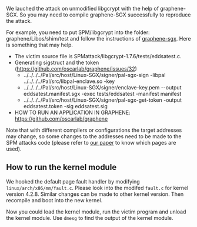 We lauched the attack on unmodified libgcrypt with the help of graphene-SGX. So you may need to compile graphene-SGX successfully to reproduce the attack.

For example, you need to put SPM/libgcrypt into the folder: graphene/Libos/shim/test and follow the instructions of [graphene-sgx](https://github.com/oscarlab/graphene). Here is something that may help.

* The victim source file is  SPMattack/libgcrypt-1.7.6/tests/eddsatest.c. 
* Generating sigstruct and the token (https://github.com/oscarlab/graphene/issues/32)
  * ../../../../Pal/src/host/Linux-SGX/signer/pal-sgx-sign -libpal ../../../../Pal/src/libpal-enclave.so -key
  * ../../../../Pal/src/host/Linux-SGX/signer/enclave-key.pem --output eddsatest.manifest.sgx -exec tests/eddsatest -manifest manifest
  * ../../../../Pal/src/host/Linux-SGX/signer/pal-sgx-get-token -output eddsatest.token -sig eddsatest.sig
* HOW TO RUN AN APPLICATION IN GRAPHENE: https://github.com/oscarlab/graphene

Note that with different compilers or configurations the target addresses may change, so some changes to the addresses need to be made to the SPM attacks code (please refer to [our paper](https://heartever.github.io/files/leaky.pdf) to know which pages are used). 

How to run the kernel module
---
We hooked the default page fault handler by modifying `linux/arch/x86/mm/fault.c`. Please look into the modifed `fault.c` for kernel version 4.2.8. Similar changes can be made to other kernel version. Then recompile and boot into the new kernel. 

Now you could load the kernel module, run the victim program and unload the kernel module.
Use `dmesg` to find the output of the kernel module.
